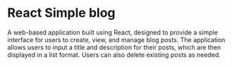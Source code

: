 # React Simple blog 
A web-based application built using React, designed to provide a simple interface for users to create, view, and manage blog posts. The application allows users to input a title and description for their posts, which are then displayed in a list format. Users can also delete existing posts as needed.

